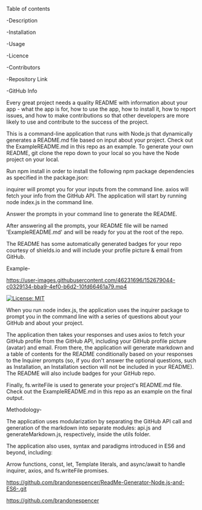 
Table of contents

-Description

-Installation

-Usage

-Licence

-Contributors


-Repository Link

-GitHub Info


Every great project needs a quality README with information about your app - what the app is for, how to use the app, how to install it, how to report issues, and how to make contributions so that other developers are more likely to use and contribute to the success of the project.

This is a command-line application that runs with Node.js that dynamically generates a README.md file based on input about your project. Check out the ExampleREADME.md in this repo as an example.
To generate your own README, git clone the repo down to your local so you have the Node project on your local.

Run npm install in order to install the following npm package dependencies as specified in the package.json:

inquirer will prompt you for your inputs from the command line.
axios will fetch your info from the GitHub API.
The application will start by running node index.js in the command line.

Answer the prompts in your command line to generate the README.

After answering all the prompts, your README file will be named 'ExampleREADME.md' and will be ready for you at the root of the repo.

The README has some automatically generated badges for your repo courtesy of shields.io and will include your profile picture & email from GitHub.

Example-



https://user-images.githubusercontent.com/46231696/152679044-c0329134-bba9-4ef0-b6d2-10fd66461a79.mp4


[![License: MIT](https://img.shields.io/badge/License-MIT-yellow.svg)](https://opensource.org/licenses/MIT)

When you run node index.js, the application uses the inquirer package to prompt you in the command line with a series of questions about your GitHub and about your project.

The application then takes your responses and uses axios to fetch your GitHub profile from the GitHub API, including your GitHub profile picture (avatar) and email. From there, the application will generate markdown and a table of contents for the README conditionally based on your responses to the Inquirer prompts (so, if you don't answer the optional questions, such as Installation, an Installation section will not be included in your README). The README will also include badges for your GitHub repo.

Finally, fs.writeFile is used to generate your project's README.md file. Check out the ExampleREADME.md in this repo as an example on the final output.



Methodology-

The application uses modularization by separating the GitHub API call and generation of the markdown into separate modules: api.js and generateMarkdown.js, respectively, inside the utils folder.

The application also uses, syntax and paradigms introduced in ES6 and beyond, including:

Arrow functions,
const, let,
Template literals, and
async/await to handle inquirer, axios, and fs.writeFile promises.

https://github.com/brandonespencer/ReadMe-Generator-Node.js-and-ES6-.git

https://github.com/brandonespencer

